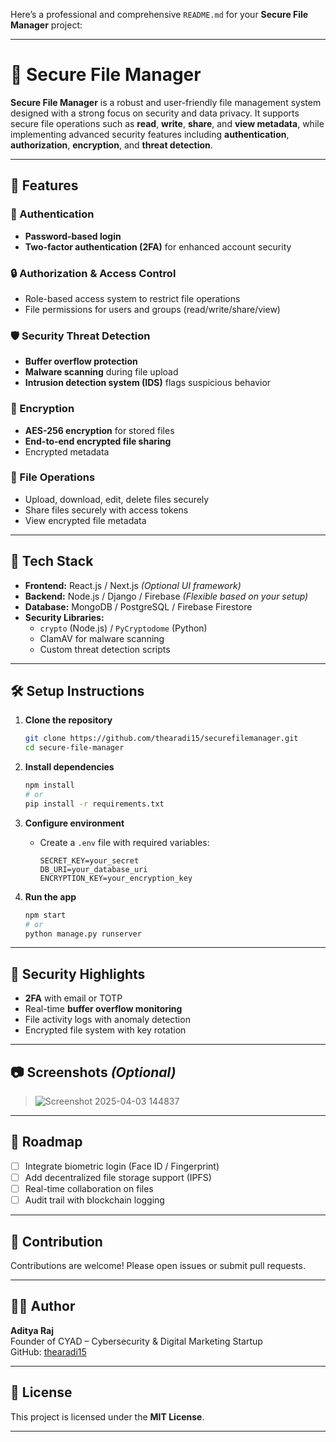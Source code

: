 Here’s a professional and comprehensive `README.md` for your **Secure File Manager** project:

---

# 🔐 Secure File Manager

**Secure File Manager** is a robust and user-friendly file management system designed with a strong focus on security and data privacy. It supports secure file operations such as **read**, **write**, **share**, and **view metadata**, while implementing advanced security features including **authentication**, **authorization**, **encryption**, and **threat detection**.

---

## 🚀 Features

### 🔑 Authentication
- **Password-based login**  
- **Two-factor authentication (2FA)** for enhanced account security

### 🔒 Authorization & Access Control
- Role-based access system to restrict file operations
- File permissions for users and groups (read/write/share/view)

### 🛡️ Security Threat Detection
- **Buffer overflow protection**
- **Malware scanning** during file upload
- **Intrusion detection system (IDS)** flags suspicious behavior

### 🔐 Encryption
- **AES-256 encryption** for stored files
- **End-to-end encrypted file sharing**
- Encrypted metadata

### 📁 File Operations
- Upload, download, edit, delete files securely
- Share files securely with access tokens
- View encrypted file metadata

---

## 🧱 Tech Stack

- **Frontend:** React.js / Next.js *(Optional UI framework)*
- **Backend:** Node.js / Django / Firebase *(Flexible based on your setup)*
- **Database:** MongoDB / PostgreSQL / Firebase Firestore
- **Security Libraries:**  
  - `crypto` (Node.js) / `PyCryptodome` (Python)  
  - ClamAV for malware scanning  
  - Custom threat detection scripts

---

## 🛠️ Setup Instructions

1. **Clone the repository**
   ```bash
   git clone https://github.com/thearadi15/securefilemanager.git
   cd secure-file-manager
   ```

2. **Install dependencies**
   ```bash
   npm install
   # or
   pip install -r requirements.txt
   ```

3. **Configure environment**
   - Create a `.env` file with required variables:
     ```
     SECRET_KEY=your_secret
     DB_URI=your_database_uri
     ENCRYPTION_KEY=your_encryption_key
     ```

4. **Run the app**
   ```bash
   npm start
   # or
   python manage.py runserver
   ```

---

## 🧪 Security Highlights

- **2FA** with email or TOTP
- Real-time **buffer overflow monitoring**
- File activity logs with anomaly detection
- Encrypted file system with key rotation

---

## 📷 Screenshots *(Optional)*

> ![Screenshot 2025-04-03 144837](https://github.com/user-attachments/assets/8e05f676-db4b-43db-951c-0a5ac8c112e8)


---

## 📌 Roadmap

- [ ] Integrate biometric login (Face ID / Fingerprint)
- [ ] Add decentralized file storage support (IPFS)
- [ ] Real-time collaboration on files
- [ ] Audit trail with blockchain logging

---

## 🤝 Contribution

Contributions are welcome! Please open issues or submit pull requests.

---

## 🧑‍💻 Author

**Aditya Raj**  
Founder of CYAD – Cybersecurity & Digital Marketing Startup  
GitHub: [thearadi15](https://github.com/thearadi15)

---

## 📜 License

This project is licensed under the **MIT License**.

---
